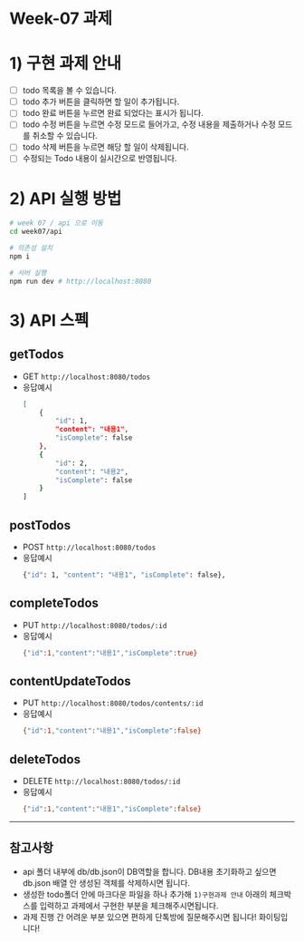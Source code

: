 # Week-07 과제

# 1) 구현 과제 안내

- [ ] todo 목록을 볼 수 있습니다.
- [ ] todo 추가 버튼을 클릭하면 할 일이 추가됩니다.
- [ ] todo 완료 버튼을 누르면 완료 되었다는 표시가 됩니다.
- [ ] todo 수정 버튼을 누르면 수정 모드로 들어가고, 수정 내용을 제출하거나 수정 모드를 취소할 수 있습니다.
- [ ] todo 삭제 버튼을 누르면 해당 할 일이 삭제됩니다.
- [ ] 수정되는 Todo 내용이 실시간으로 반영됩니다.

# 2) API 실행 방법

```bash
# week 07 / api 으로 이동
cd week07/api

# 의존성 설치
npm i

# 서버 실행
npm run dev # http://localhost:8080
```

# 3) API 스펙

## getTodos

- GET `http://localhost:8080/todos`
- 응답예시
  ```bash
  [
      {
          "id": 1,
          "content": "내용1",
          "isComplete": false
      },
      {
          "id": 2,
          "content": "내용2",
          "isComplete": false
      }
  ]
  ```

## postTodos

- POST `http://localhost:8080/todos`
- 응답예시
  ```bash
  {"id": 1, "content": "내용1", "isComplete": false},

  ```

## completeTodos

- PUT `http://localhost:8080/todos/:id`
- 응답예시
  ```bash
  {"id":1,"content":"내용1","isComplete":true}
  ```

## contentUpdateTodos

- PUT `http://localhost:8080/todos/contents/:id`
- 응답예시
  ```bash
  {"id":1,"content":"내용1","isComplete":false}
  ```

## deleteTodos

- DELETE `http://localhost:8080/todos/:id`
- 응답예시
  ```bash
  {"id":1,"content":"내용1","isComplete":false}
  ```

---

## 참고사항

- api 폴더 내부에 db/db.json이 DB역할을 합니다. DB내용 초기화하고 싶으면 db.json 배열 안 생성된 객체를 삭제하시면 됩니다.
- 생성한 todo폴더 안에 마크다운 파일을 하나 추가해 `1)구현과제 안내` 아래의 체크박스를 입력하고 과제에서 구현한 부분을 체크해주시면됩니다.
- 과제 진행 간 어려운 부분 있으면 편하게 단톡방에 질문해주시면 됩니다! 화이팅입니다!
